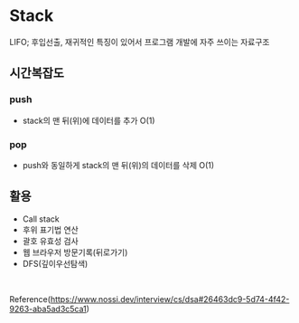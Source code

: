 # Stack

LIFO; 후입선출, 재귀적인 특징이 있어서 프로그램 개발에 자주 쓰이는 자료구조

## 시간복잡도

### push

- stack의 맨 뒤(위)에 데이터를 추가 O(1)

### pop

- push와 동일하게 stack의 맨 뒤(위)의 데이터를 삭제 O(1)

## 활용

- Call stack
- 후위 표기법 연산
- 괄호 유효성 검사
- 웹 브라우저 방문기록(뒤로가기)
- DFS(깊이우선탐색)
  
<br>

Reference(https://www.nossi.dev/interview/cs/dsa#26463dc9-5d74-4f42-9263-aba5ad3c5ca1)
